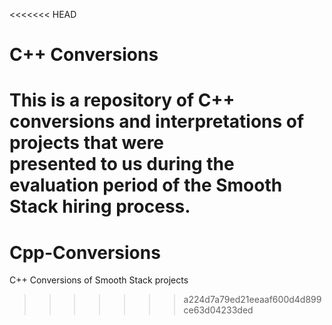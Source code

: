 <<<<<<< HEAD
# C++ Conversions

This is a repository of C++ conversions and interpretations of projects that were  
presented to us during the evaluation period of the Smooth Stack hiring process.
=======
# Cpp-Conversions
C++ Conversions of Smooth Stack projects
>>>>>>> a224d7a79ed21eeaaf600d4d899ce63d04233ded
